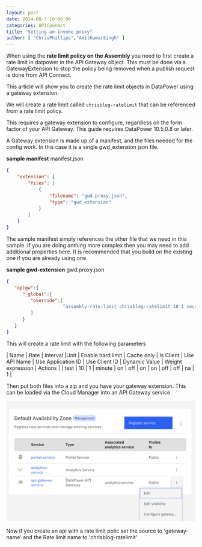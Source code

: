 ```yaml
---
layout: post
date: 2024-08-7 10:00:00
categories: APIConnect
title: "Setting an invoke proxy"
author: [ "ChrisPhillips","AmitKumarSingh" ]
---
```


When using the **rate limit policy on the Assembly** you need to first create a rate limit in datpower in the API Gateway object. This must be done via a GatewayExtension to stop the policy being removed when a publish request is done from API Connect.

This article will show you to create the rate limit objects in DataPower using a gateway extension.

We will create a rate limit called `chrisblog-ratelimit` that can be referenced from a rate limit policy.
<!--more-->

This requires a gateway extension to configure, regardless on the form factor of your API Gateway.  This guide requires DataPower 10.5.0.8 or later.

A Gateway extension is made up of a manifest, and the files needed for the config work. In this case it is a single gwd_extension json file.

**sample manifest**
manifest.json
```json
{
	"extension": {
		"files": [
			{
				"filename": "gwd.proxy.json",
				"type": "gwd_extension"
			}
		]
	}
}
```

The sample manifest simply references the other file that we need in this sample. If you are doing anthing more complex then you may need to add additional properties here. It is recommended that you build on the existing one if you are already using one.

**sample gwd-extension**
gwd.proxy.json
```json
{
   "apigw":{
      "_global":{
         "override":[
					 "assembly-rate-limit chrisblog-ratelimit 10 1 second on off on on off off na 1"
         ]
      }
   }
}
```

This will create a rate limit with the following parameters

| Name | Rate | Interval |Unit | Enable hard limit | Cache only | Is Client | Use API Name | Use Application ID | Use Client ID | Dynamic Value | Weight expression | Actions |
| test | 10 | 1 | minute | on | off | on | on | off | off | na | 1 |


Then put both files into a zip and you have your gateway extension. This can be loaded via the Cloud Manager into an API Gateway service.

![](/images/gwx.png)


Now if you create an api with a rate limit polic set the source to 'gateway-name' and the Rate limit name to 'chrisblog-ratelimit'
